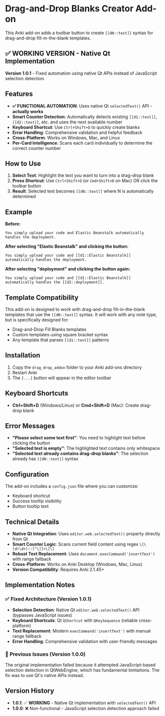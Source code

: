 # Drag-and-Drop Blanks Creator Add-on

This Anki add-on adds a toolbar button to create `[[dN::text]]` syntax for drag-and-drop fill-in-the-blank templates.

## ✅ **WORKING VERSION - Native Qt Implementation**

**Version 1.0.1** - Fixed automation using native Qt APIs instead of JavaScript selection detection.

## Features

- **✅ FUNCTIONAL AUTOMATION**: Uses native Qt `selectedText()` API - **actually works**
- **Smart Counter Detection**: Automatically detects existing `[[d1::text]]`, `[[d2::text]]`, etc. and uses the next available number
- **Keyboard Shortcut**: Use `Ctrl+Shift+D` to quickly create blanks
- **Error Handling**: Comprehensive validation and helpful feedback
- **Cross-Platform**: Works on Windows, Mac, and Linux
- **Per-Card Intelligence**: Scans each card individually to determine the correct counter number

## How to Use

1. **Select Text**: Highlight the text you want to turn into a drag-drop blank
2. **Press Shortcut**: Use `Ctrl+Shift+D` (or `Cmd+Shift+D` on Mac) OR click the toolbar button
3. **Result**: Selected text becomes `[[dN::text]]` where N is automatically determined

## Example

**Before:**
```
You simply upload your code and Elastic Beanstalk automatically handles the deployment.
```

**After selecting "Elastic Beanstalk" and clicking the button:**
```
You simply upload your code and [[d1::Elastic Beanstalk]] automatically handles the deployment.
```

**After selecting "deployment" and clicking the button again:**
```
You simply upload your code and [[d1::Elastic Beanstalk]] automatically handles the [[d2::deployment]].
```

## Template Compatibility

This add-on is designed to work with drag-and-drop fill-in-the-blank templates that use the `[[dN::text]]` syntax. It will work with any note type, but is specifically designed for:

- Drag-and-Drop Fill Blanks templates
- Custom templates using square bracket syntax
- Any template that parses `[[d1::text]]` patterns

## Installation

1. Copy the `drag_drop_addon` folder to your Anki add-ons directory
2. Restart Anki
3. The `[...]` button will appear in the editor toolbar

## Keyboard Shortcuts

- **Ctrl+Shift+D** (Windows/Linux) or **Cmd+Shift+D** (Mac): Create drag-drop blank

## Error Messages

- **"Please select some text first"**: You need to highlight text before clicking the button
- **"Selected text is empty"**: The highlighted text contains only whitespace
- **"Selected text already contains drag-drop blanks"**: The selection already has `[[dN::text]]` syntax

## Configuration

The add-on includes a `config.json` file where you can customize:
- Keyboard shortcut
- Success tooltip visibility
- Button tooltip text

## Technical Details

- **Native Qt Integration**: Uses `editor.web.selectedText()` property directly from Qt
- **Smart Counter Logic**: Scans current field content using regex `\[\[d(\d+)::[^\]]+\]\]`
- **Robust Text Replacement**: Uses `document.execCommand('insertText')` with range fallback
- **Cross-Platform**: Works on Anki Desktop (Windows, Mac, Linux)
- **Version Compatibility**: Requires Anki 2.1.45+

## Implementation Notes

### ✅ **Fixed Architecture (Version 1.0.1)**
- **Selection Detection**: Native Qt `editor.web.selectedText()` API (bypasses JavaScript issues)
- **Keyboard Shortcuts**: Qt `QShortcut` with `QKeySequence` (reliable cross-platform)
- **Text Replacement**: Modern `execCommand('insertText')` with manual range fallback
- **Error Handling**: Comprehensive validation with user-friendly messages

### 🚫 **Previous Issues (Version 1.0.0)**
The original implementation failed because it attempted JavaScript-based selection detection in QtWebEngine, which has fundamental limitations. The fix was to use Qt's native APIs instead.

## Version History

- **1.0.1**: ✅ **WORKING** - Native Qt implementation with `selectedText()` API
- **1.0.0**: ❌ Non-functional - JavaScript selection detection approach failed